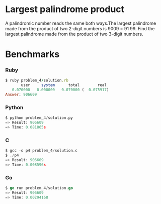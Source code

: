 Largest palindrome product
==========================

A palindromic number reads the same both ways.The largest palindrome made from the product of two 2-digit numbers is 9009 = 91  99. Find the largest palindrome made from the product of two 3-digit numbers.


# Benchmarks

### Ruby
```ruby
$ ruby problem_4/solution.rb
       user     system      total        real
   0.070000   0.000000   0.070000 (  0.075917)
Answer: 906609
```

### Python
```python
$ python problem_4/solution.py
=> Result: 906609
=> Time: 0.081865s
```

### C
```c
$ gcc -o p4 problem_4/solution.c
$ ./p4
=> Result: 906609
=> Time: 0.008596s
```

### Go
```go
$ go run problem_4/solution.go
=> Result: 906609
=> Time: 0.00294168
```
